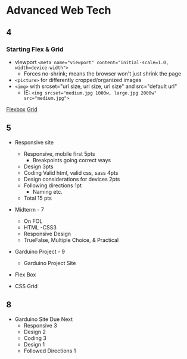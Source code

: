 # Advanced Web Tech

## 4

### Starting Flex & Grid

- viewport `<meta name="viewport" content="initial-scale=1.0, width=device-width">`
  - Forces no-shrink; means the browser won't just shrink the page
- `<picture>` for differently cropped/organized images
- `<img>` with srcset="url size, url size, url size" and src="default url"
  - IE: `<img srcset="medium.jpg 1000w, large.jpg 2000w" src="medium.jpg">`

[Flexbox](https://css-tricks.com/snippets/css/a-guide-to-flexbox/)
[Grid](https://css-tricks.com/snippets/css/complete-guide-grid/)

## 5

- Responsive site
  - Responsive, mobile first 5pts
    - Breakpoints going correct ways
  - Design 3pts
  - Coding Valid html, valid css, sass 4pts
  - Design considerations for devices 2pts
  - Following directions 1pt
    - Naming etc.
  - Total 15 pts

- Midterm - 7
  - On FOL
  - HTML
  -CSS3
  - Responsive Design
  - TrueFalse, Multiple Choice, & Practical

- Garduino Project - 9
  - Garduino Project Site

- Flex Box
- CSS Grid

## 8

- Garduino Site Due Next
  - Responsive 3
  - Design 2
  - Coding 3
  - Design 1
  - Followed Directions 1
